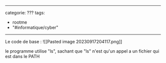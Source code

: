 <script src="../../../js/password-protect.js"></script>

---
categorie: ???
tags:
  - rootme
  - "#informatique/cyber"
---

Le code de base :
![[Pasted image 20230917204117.png]]

le programme utilise "ls", sachant que "ls" n'est qu'un appel a un fichier qui est dans le PATH 